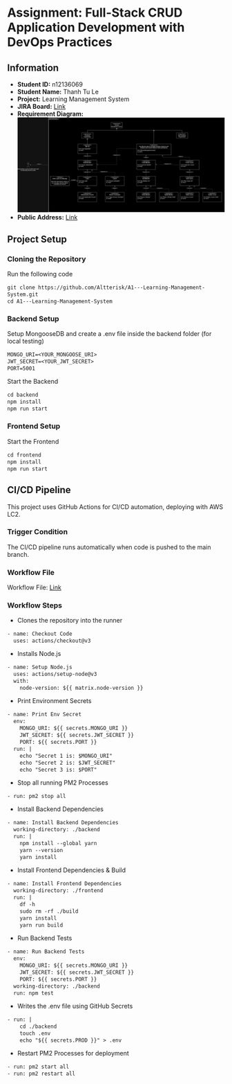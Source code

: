 # **Assignment: Full-Stack CRUD Application Development with DevOps Practices**
## **Information**

* **Student ID:** n12136069
* **Student Name:** Thanh Tu Le
* **Project:** Learning Management System
* **JIRA Board:** [Link](https://lttcyborg.atlassian.net/jira/software/projects/ALMS/boards/5)
* **Requirement Diagram:**
![Requirement Diagram](doc/images/636-A1.drawio.png)
* **Public Address:** [Link](http://3.27.76.157)

## **Project Setup**

### **Cloning the Repository**
Run the following code
```
git clone https://github.com/Altterisk/A1---Learning-Management-System.git
cd A1---Learning-Management-System
```
### **Backend Setup**
Setup MongooseDB and create a .env file inside the backend folder (for local testing)
```
MONGO_URI=<YOUR_MONGOOSE_URI>
JWT_SECRET=<YOUR_JWT_SECRET>
PORT=5001
```
Start the Backend
```
cd backend
npm install
npm run start
```
### **Frontend Setup**
Start the Frontend
```
cd frontend
npm install
npm run start
```
## **CI/CD Pipeline**
This project uses GitHub Actions for CI/CD automation, deploying with AWS LC2.
### **Trigger Condition**
The CI/CD pipeline runs automatically when code is pushed to the main branch.
### **Workflow File**
Workflow File: [Link](.github/workflows/ci.yml)
### **Workflow Steps**
* Clones the repository into the runner
```
- name: Checkout Code
  uses: actions/checkout@v3
```

* Installs Node.js
```
- name: Setup Node.js
  uses: actions/setup-node@v3
  with:
    node-version: ${{ matrix.node-version }}
```

* Print Environment Secrets
```
- name: Print Env Secret
  env:
    MONGO_URI: ${{ secrets.MONGO_URI }}
    JWT_SECRET: ${{ secrets.JWT_SECRET }}
    PORT: ${{ secrets.PORT }}
  run: |
    echo "Secret 1 is: $MONGO_URI"
    echo "Secret 2 is: $JWT_SECRET"
    echo "Secret 3 is: $PORT"
```

* Stop all running PM2 Processes
```
- run: pm2 stop all
```

* Install Backend Dependencies
```
- name: Install Backend Dependencies
  working-directory: ./backend
  run: |
    npm install --global yarn
    yarn --version
    yarn install
```

* Install Frontend Dependencies & Build
```
- name: Install Frontend Dependencies
  working-directory: ./frontend
  run: |
    df -h
    sudo rm -rf ./build
    yarn install
    yarn run build
```

* Run Backend Tests
```
- name: Run Backend Tests
  env:
    MONGO_URI: ${{ secrets.MONGO_URI }}
    JWT_SECRET: ${{ secrets.JWT_SECRET }}
    PORT: ${{ secrets.PORT }}
  working-directory: ./backend
  run: npm test
```

* Writes the .env file using GitHub Secrets
```
- run: |
    cd ./backend
    touch .env
    echo "${{ secrets.PROD }}" > .env
```

* Restart PM2 Processes for deployment
```
- run: pm2 start all
- run: pm2 restart all
```